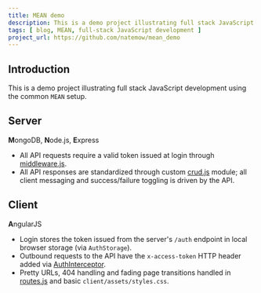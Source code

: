 ```yaml
---
title: MEAN demo
description: This is a demo project illustrating full stack JavaScript development using the common 'MEAN' setup.
tags: [ blog, MEAN, full-stack JavaScript development ]
project_url: https://github.com/natemow/mean_demo
---
```


## Introduction

This is a demo project illustrating full stack JavaScript development using the common `MEAN` setup.

## Server

**M**ongoDB, **N**ode.js, **E**xpress

* All API requests require a valid token issued at login through [middleware.js](https://github.com/natemow/mean_demo/blob/master/app/server/middleware.js).
* All API responses are standardized through custom [crud.js](https://github.com/natemow/mean_demo/blob/master/app/server/models/crud.js) module; all client messaging and success/failure toggling is driven by the API.

## Client

**A**ngularJS

  * Login stores the token issued from the server's `/auth` endpoint in local browser storage (via `AuthStorage`).
  * Outbound requests to the API have the `x-access-token` HTTP header added via [AuthInterceptor](https://github.com/natemow/mean_demo/blob/master/app/client/app/services/auth.js).
  * Pretty URLs, 404 handling and fading page transitions handled in [routes.js](https://github.com/natemow/mean_demo/blob/master/app/client/app/routes.js) and basic `client/assets/styles.css`.

